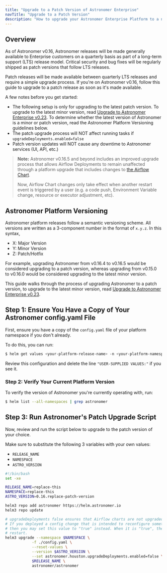```yaml
---
title: "Upgrade to a Patch Version of Astronomer Enterprise"
navTitle: "Upgrade to a Patch Version"
description: "How to upgrade your Astronomer Enterprise Platform to a new patch version."
---
```


## Overview

As of Astronomer v0.16, Astronomer releases will be made generally available to Enterprise customers on a quarterly basis as part of a long-term support (LTS) release model. Critical security and bug fixes will be regularly shipped as patch versions that follow LTS releases.

Patch releases will be made available between quarterly LTS releases and require a simple upgrade process. If you're on Astronomer v0.16, follow this guide to upgrade to a patch release as soon as it's made available.

A few notes before you get started:
- The following setup is only for upgrading to the latest patch version. To upgrade to the latest minor version, read [Upgrade to Astronomer Enterprise v0.23](https://www.astronomer.io/docs/enterprise/v0.16/manage-astronomer/upgrade-to-0-23). To determine whether the latest version of Astronomer is a minor or patch version, read the Astronomer Platform Versioning guidelines below.
- The patch upgrade process will NOT affect running tasks if `upgradeDeployments.enabled=false`
- Patch version updates will NOT cause any downtime to Astronomer services (UI, API, etc.)

> **Note:** Astronomer v0.16.5 and beyond includes an improved upgrade process that allows Airflow Deployments to remain unaffected through a platform upgrade that includes changes to [the Airflow Chart](https://github.com/astronomer/airflow-chart).
>
> Now, Airflow Chart changes only take effect when another restart event is triggered by a user (e.g. a code push, Environment Variable change, resource or executor adjustment, etc).

## Astronomer Platform Versioning

Astronomer platform releases follow a semantic versioning scheme. All versions are written as a 3-component number in the format of `x.y.z`. In this syntax,

- X: Major Version
- Y: Minor Version
- Z: Patch/Hotfix

For example, upgrading Astronomer from v0.16.4 to v0.16.5 would be considered upgrading to a patch version, whereas upgrading from v0.15.0 to v0.16.0 would be considered upgrading to the latest minor version.

This guide walks through the process of upgrading Astronomer to a patch version, to upgrade to the latest minor version, read [Upgrade to Astronomer Enterprise v0.23](https://www.astronomer.io/docs/enterprise/v0.16/manage-astronomer/upgrade-to-0-23).

## Step 1: Ensure You Have a Copy of Your Astronomer config.yaml File

First, ensure you have a copy of the `config.yaml` file of your platform namespace if you don't already.

To do this, you can run:

```sh
$ helm get values <your-platform-release-name> -n <your-platform-namespace>  > config.yaml
```

Review this configuration and delete the line `"USER-SUPPLIED VALUES:"` if you see it.

### Step 2: Verify Your Current Platform Version

To verify the version of Astronomer you're currently operating with, run:

```sh
$ helm list --all-namespaces | grep astronomer
```

## Step 3: Run Astronomer's Patch Upgrade Script

Now, review and run the script below to upgrade to the patch version of your choice.

Make sure to substitute the following 3 variables with your own values:

- `RELEASE_NAME`
- `NAMESPACE`
- `ASTRO_VERSION`

```sh
#!/bin/bash
set -xe

RELEASE_NAME=replace-this
NAMESPACE=replace-this
ASTRO_VERSION=0.16.replace-patch-version

helm3 repo add astronomer https://helm.astronomer.io
helm3 repo update

# upgradeDeployments false ensures that Airflow charts are not upgraded when this script is ran
# If you deployed a config change that is intended to reconfigure something inside Airflow,
# then you may set this value to "true" instead. When it is "true", then each Airflow chart will
# restart.
helm3 upgrade --namespace $NAMESPACE \
            -f ./config.yaml \
            --reset-values \
            --version $ASTRO_VERSION \
            --set astronomer.houston.upgradeDeployments.enabled=false \
            $RELEASE_NAME \
            astronomer/astronomer
```
